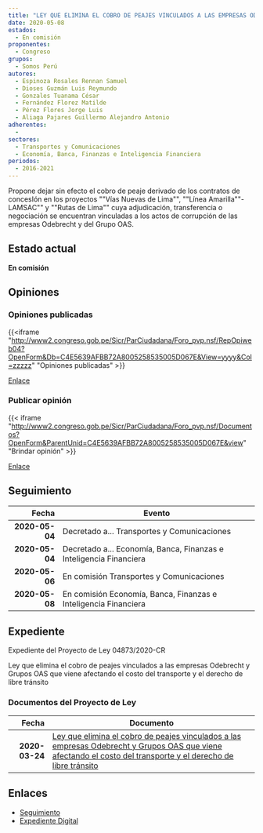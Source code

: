 ```yaml
---
title: "LEY QUE ELIMINA EL COBRO DE PEAJES VINCULADOS A LAS EMPRESAS ODEBRECHT Y GRUPO OAS QUE VIENE AFECTANDO EL COSTO DEL TRANSPORTE Y EL DERECHO DE LIBRE TRÁNSITO"
date: 2020-05-08
estados: 
  - En comisión
proponentes: 
  - Congreso
grupos: 
  - Somos Perú
autores: 
  - Espinoza Rosales Rennan Samuel
  - Dioses Guzmán Luis Reymundo
  - Gonzales Tuanama César
  - Fernández Florez Matilde
  - Pérez Flores Jorge Luis
  - Aliaga Pajares Guillermo Alejandro Antonio
adherentes: 
  - 
sectores: 
  - Transportes y Comunicaciones
  - Economía, Banca, Finanzas e Inteligencia Financiera
periodos: 
  - 2016-2021
---
```


Propone dejar sin efecto el cobro de peaje derivado de los contratos de concesIón en los proyectos ""Vías Nuevas de Lima"", ""Línea Amarilla""-LAMSAC"" y ""Rutas de Lima"" cuya adjudicación, transferencia o negociación se encuentran vinculadas a los actos de corrupción de las empresas Odebrecht y del Grupo OAS.


## Estado actual

**En comisión**

## Opiniones

### Opiniones publicadas

{{<iframe "http://www2.congreso.gob.pe/Sicr/ParCiudadana/Foro_pvp.nsf/RepOpiweb04?OpenForm&Db=C4E5639AFBB72A8005258535005D067E&View=yyyy&Col=zzzzz" "Opiniones publicadas" >}}

[Enlace](http://www2.congreso.gob.pe/Sicr/ParCiudadana/Foro_pvp.nsf/RepOpiweb04?OpenForm&Db=C4E5639AFBB72A8005258535005D067E&View=yyyy&Col=zzzzz)
### Publicar opinión

{{< iframe "http://www2.congreso.gob.pe/Sicr/ParCiudadana/Foro_pvp.nsf/Documentos?OpenForm&ParentUnid=C4E5639AFBB72A8005258535005D067E&view" "Brindar opinión" >}}

[Enlace](http://www2.congreso.gob.pe/Sicr/ParCiudadana/Foro_pvp.nsf/Documentos?OpenForm&ParentUnid=C4E5639AFBB72A8005258535005D067E&view)

## Seguimiento

| Fecha | Evento |
|------:|--------|
| **2020-05-04** | Decretado a... Transportes y Comunicaciones|
| **2020-05-04** | Decretado a... Economía, Banca, Finanzas e Inteligencia Financiera|
| **2020-05-06** | En comisión Transportes y Comunicaciones|
| **2020-05-08** | En comisión Economía, Banca, Finanzas e Inteligencia Financiera|


## Expediente

Expediente del Proyecto de Ley 04873/2020-CR

Ley que elimina el cobro de peajes vinculados a las empresas Odebrecht y Grupos OAS que viene afectando el costo del transporte y el derecho de libre tránsito


### Documentos del Proyecto de Ley

| Fecha | Documento |
|------:|--------|
| **2020-03-24** | [Ley que elimina el cobro de peajes vinculados a las empresas Odebrecht y Grupos OAS que viene afectando el costo del transporte y el derecho de libre tránsito](http://www.leyes.congreso.gob.pe/Documentos/2016_2021/Proyectos_de_Ley_y_de_Resoluciones_Legislativas/PL04873_20200324.pdf) |

## Enlaces 

- [Seguimiento](http://www2.congreso.gob.pe/Sicr/TraDocEstProc/CLProLey2016.nsf/f7fff46988ca05b1052578e100829cc7/2e123634733197c305258535006d463a?OpenDocument)
- [Expediente Digital](http://www2.congreso.gob.pe/Sicr/TraDocEstProc/CLProLey2016.nsf/f7fff46988ca05b1052578e100829cc7/2e123634733197c305258535006d463a?OpenDocument&Click=05257FB7005EB655.eb71d0cf91d8294e05256cdf006b5706/$Body/0.1C6C)
